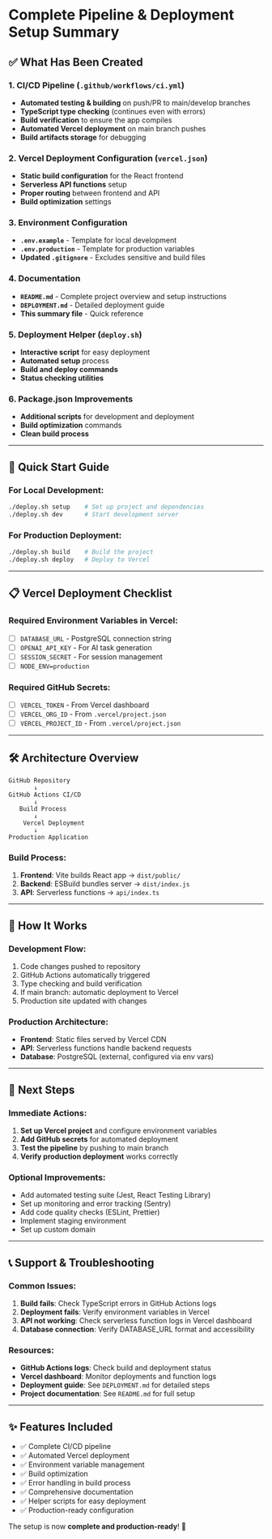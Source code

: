 # Complete Pipeline & Deployment Setup Summary

## ✅ What Has Been Created

### 1. CI/CD Pipeline (`.github/workflows/ci.yml`)
- **Automated testing & building** on push/PR to main/develop branches
- **TypeScript type checking** (continues even with errors)
- **Build verification** to ensure the app compiles
- **Automated Vercel deployment** on main branch pushes
- **Build artifacts storage** for debugging

### 2. Vercel Deployment Configuration (`vercel.json`)
- **Static build configuration** for the React frontend
- **Serverless API functions** setup
- **Proper routing** between frontend and API
- **Build optimization** settings

### 3. Environment Configuration
- **`.env.example`** - Template for local development
- **`.env.production`** - Template for production variables
- **Updated `.gitignore`** - Excludes sensitive and build files

### 4. Documentation
- **`README.md`** - Complete project overview and setup instructions
- **`DEPLOYMENT.md`** - Detailed deployment guide
- **This summary file** - Quick reference

### 5. Deployment Helper (`deploy.sh`)
- **Interactive script** for easy deployment
- **Automated setup** process
- **Build and deploy commands**
- **Status checking utilities**

### 6. Package.json Improvements
- **Additional scripts** for development and deployment
- **Build optimization** commands
- **Clean build process**

---

## 🚀 Quick Start Guide

### For Local Development:
```bash
./deploy.sh setup    # Set up project and dependencies
./deploy.sh dev      # Start development server
```

### For Production Deployment:
```bash
./deploy.sh build    # Build the project
./deploy.sh deploy   # Deploy to Vercel
```

---

## 📋 Vercel Deployment Checklist

### Required Environment Variables in Vercel:
- [ ] `DATABASE_URL` - PostgreSQL connection string
- [ ] `OPENAI_API_KEY` - For AI task generation
- [ ] `SESSION_SECRET` - For session management
- [ ] `NODE_ENV=production`

### Required GitHub Secrets:
- [ ] `VERCEL_TOKEN` - From Vercel dashboard
- [ ] `VERCEL_ORG_ID` - From `.vercel/project.json`
- [ ] `VERCEL_PROJECT_ID` - From `.vercel/project.json`

---

## 🛠️ Architecture Overview

```
GitHub Repository
       ↓
GitHub Actions CI/CD
       ↓
   Build Process
       ↓
    Vercel Deployment
       ↓
Production Application
```

### Build Process:
1. **Frontend**: Vite builds React app → `dist/public/`
2. **Backend**: ESBuild bundles server → `dist/index.js`
3. **API**: Serverless functions → `api/index.ts`

---

## 🔧 How It Works

### Development Flow:
1. Code changes pushed to repository
2. GitHub Actions automatically triggered
3. Type checking and build verification
4. If main branch: automatic deployment to Vercel
5. Production site updated with changes

### Production Architecture:
- **Frontend**: Static files served by Vercel CDN
- **API**: Serverless functions handle backend requests
- **Database**: PostgreSQL (external, configured via env vars)

---

## 🎯 Next Steps

### Immediate Actions:
1. **Set up Vercel project** and configure environment variables
2. **Add GitHub secrets** for automated deployment
3. **Test the pipeline** by pushing to main branch
4. **Verify production deployment** works correctly

### Optional Improvements:
- Add automated testing suite (Jest, React Testing Library)
- Set up monitoring and error tracking (Sentry)
- Add code quality checks (ESLint, Prettier)
- Implement staging environment
- Set up custom domain

---

## 📞 Support & Troubleshooting

### Common Issues:
1. **Build fails**: Check TypeScript errors in GitHub Actions logs
2. **Deployment fails**: Verify environment variables in Vercel
3. **API not working**: Check serverless function logs in Vercel dashboard
4. **Database connection**: Verify DATABASE_URL format and accessibility

### Resources:
- **GitHub Actions logs**: Check build and deployment status
- **Vercel dashboard**: Monitor deployments and function logs
- **Deployment guide**: See `DEPLOYMENT.md` for detailed steps
- **Project documentation**: See `README.md` for full setup

---

## ✨ Features Included

- ✅ Complete CI/CD pipeline
- ✅ Automated Vercel deployment
- ✅ Environment variable management
- ✅ Build optimization
- ✅ Error handling in build process
- ✅ Comprehensive documentation
- ✅ Helper scripts for easy deployment
- ✅ Production-ready configuration

The setup is now **complete and production-ready**! 🎉